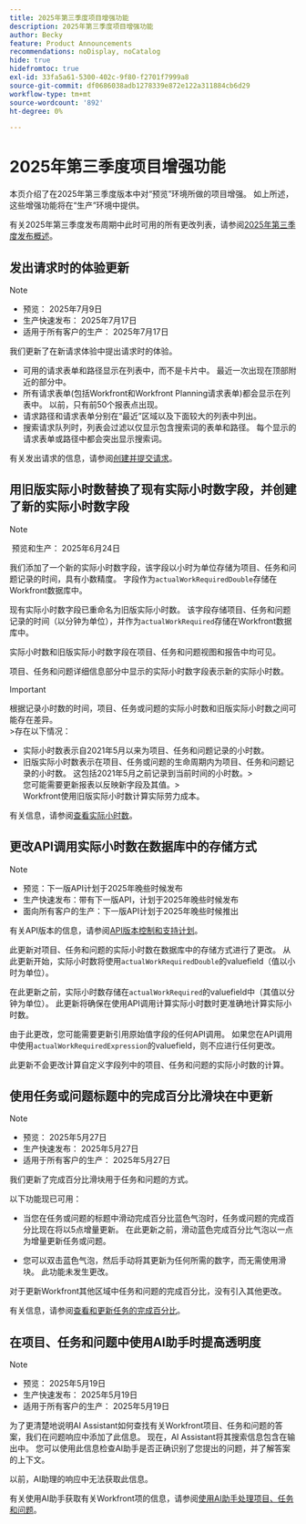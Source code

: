 ```yaml
---
title: 2025年第三季度项目增强功能
description: 2025年第三季度项目增强功能
author: Becky
feature: Product Announcements
recommendations: noDisplay, noCatalog
hide: true
hidefromtoc: true
exl-id: 33fa5a61-5300-402c-9f80-f2701f7999a8
source-git-commit: df0686038adb1278339e872e122a311884cb6d29
workflow-type: tm+mt
source-wordcount: '892'
ht-degree: 0%

---
```


# 2025年第三季度项目增强功能

本页介绍了在2025年第三季度版本中对“预览”环境所做的项目增强。 如上所述，这些增强功能将在“生产”环境中提供。

有关2025年第三季度发布周期中此时可用的所有更改列表，请参阅[2025年第三季度发布概述](/help/quicksilver/product-announcements/product-releases/25-q3-release-activity/25-q3-release-overview.md)。

## 发出请求时的体验更新

>[!NOTE]
>
>* 预览： 2025年7月9日
>* 生产快速发布： 2025年7月17日
>* 适用于所有客户的生产： 2025年7月17日

我们更新了在新请求体验中提出请求时的体验。

* 可用的请求表单和路径显示在列表中，而不是卡片中。 最近一次出现在顶部附近的部分中。
* 所有请求表单(包括Workfront和Workfront Planning请求表单)都会显示在列表中。 以前，只有前50个报表点出现。
* 请求路径和请求表单分别在“最近”区域以及下面较大的列表中列出。
* 搜索请求队列时，列表会过滤以仅显示包含搜索词的表单和路径。 每个显示的请求表单或路径中都会突出显示搜索词。

有关发出请求的信息，请参阅[创建并提交请求](/help/quicksilver/manage-work/requests/create-requests/create-submit-requests.md)。

## 用旧版实际小时数替换了现有实际小时数字段，并创建了新的实际小时数字段

>[!NOTE]
>
> 预览和生产： 2025年6月24日 

我们添加了一个新的实际小时数字段，该字段以小时为单位存储为项目、任务和问题记录的时间，具有小数精度。 字段作为`actualWorkRequiredDouble`存储在Workfront数据库中。

现有实际小时数字段已重命名为旧版实际小时数。 该字段存储项目、任务和问题记录的时间（以分钟为单位），并作为`actualWorkRequired`存储在Workfront数据库中。

实际小时数和旧版实际小时数字段在项目、任务和问题视图和报告中均可见。

项目、任务和问题详细信息部分中显示的实际小时数字段表示新的实际小时数。

>[!IMPORTANT]
>
>根据记录小时数的时间，项目、任务或问题的实际小时数和旧版实际小时数之间可能存在差异。<br>
>&#x200B;>存在以下情况：
>
>* 实际小时数表示自2021年5月以来为项目、任务和问题记录的小时数。
>* 旧版实际小时数表示在项目、任务或问题的生命周期内为项目、任务和问题记录的小时数。 这包括2021年5月之前记录到当前时间的小时数。
>  &#x200B;><br>您可能需要更新报表以反映新字段及其值。
>  &#x200B;><br>Workfront使用旧版实际小时数计算实际劳力成本。

有关信息，请参阅[查看实际小时数](/help/quicksilver/manage-work/tasks/task-information/actual-hours.md)。


## 更改API调用实际小时数在数据库中的存储方式

>[!NOTE]
>
>* 预览：下一版API计划于2025年晚些时候发布
>* 生产快速发布：带有下一版API，计划于2025年晚些时候发布
>* 面向所有客户的生产：下一版API计划于2025年晚些时候推出
>
>有关API版本的信息，请参阅[API版本控制和支持计划](/help/quicksilver/wf-api/api/api-version-support-schedule.md)。

此更新对项目、任务和问题的实际小时数在数据库中的存储方式进行了更改。 从此更新开始，实际小时数将使用`actualWorkRequiredDouble`的valuefield（值以小时为单位）。

在此更新之前，实际小时数存储在`actualWorkRequired`的valuefield中（其值以分钟为单位）。 此更新将确保在使用API调用计算实际小时数时更准确地计算实际小时数。

由于此更改，您可能需要更新引用原始值字段的任何API调用。 如果您在API调用中使用`actualWorkRequiredExpression`的valuefield，则不应进行任何更改。

此更新不会更改计算自定义字段列中的项目、任务和问题的实际小时数的计算。

## 使用任务或问题标题中的完成百分比滑块在中更新

>[!NOTE]
>
>* 预览： 2025年5月27日
>* 生产快速发布： 2025年5月27日
>* 适用于所有客户的生产： 2025年5月27日

我们更新了完成百分比滑块用于任务和问题的方式。

以下功能现已可用：

* 当您在任务或问题的标题中滑动完成百分比蓝色气泡时，任务或问题的完成百分比现在将以5点增量更新。 在此更新之前，滑动蓝色完成百分比气泡以一点为增量更新任务或问题。

* 您可以双击蓝色气泡，然后手动将其更新为任何所需的数字，而无需使用滑块。 此功能未发生更改。

对于更新Workfront其他区域中任务和问题的完成百分比，没有引入其他更改。

有关信息，请参阅[查看和更新任务的完成百分比](/help/quicksilver/manage-work/projects/updating-work-in-a-project/view-update-percent-complete-for-tasks.md)。

## 在项目、任务和问题中使用AI助手时提高透明度

>[!NOTE]
>
>* 预览： 2025年5月19日
>* 生产快速发布： 2025年5月19日
>* 适用于所有客户的生产： 2025年5月19日

为了更清楚地说明AI Assistant如何查找有关Workfront项目、任务和问题的答案，我们在问题响应中添加了此信息。 现在，AI Assistant将其搜索信息包含在输出中。 您可以使用此信息检查AI助手是否正确识别了您提出的问题，并了解答案的上下文。

以前，AI助理的响应中无法获取此信息。

有关使用AI助手获取有关Workfront项的信息，请参阅[使用AI助手处理项目、任务和问题](/help/quicksilver/workfront-basics/ai-assistant/work-with-pti-through-ai-assisant.md)。


